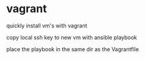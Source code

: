 # vagrant
quickly install vm's with vagrant

copy local ssh key to new vm with ansible playbook

place the playbook in the same dir as the Vagrantfile
